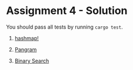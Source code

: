 # Assignment 4 - Solution

You should pass all tests by running `cargo test`.

1. [hashmap!](./prob1)

2. [Pangram](./prob2)

3. [Binary Search](./prob3)
